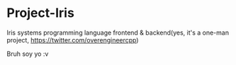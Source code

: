 # Project-Iris
Iris systems programming language frontend &amp; backend(yes, it's a one-man project, https://twitter.com/overengineercpp)

Bruh soy yo :v
